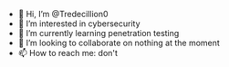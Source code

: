- 👋 Hi, I’m @Tredecillion0
- 👀 I’m interested in cybersecurity 
- 🌱 I’m currently learning penetration testing
- 💞️ I’m looking to collaborate on nothing at the moment
- 📫 How to reach me: don't

<!---
Tredecillion0/Tredecillion0 is a ✨ special ✨ repository because its `README.md` (this file) appears on your GitHub profile.
You can click the Preview link to take a look at your changes.
--->
